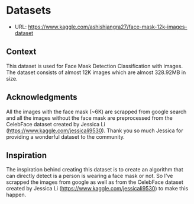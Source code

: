# Datasets
- URL: https://www.kaggle.com/ashishjangra27/face-mask-12k-images-dataset
  
## Context
This dataset is used for Face Mask Detection Classification with images. The dataset consists of almost 12K images which are almost 328.92MB in size.

## Acknowledgments
All the images with the face mask (~6K) are scrapped from google search and all the images without the face mask are preprocessed from the CelebFace dataset created by Jessica Li (https://www.kaggle.com/jessicali9530). Thank you so much Jessica for providing a wonderful dataset to the community.

## Inspiration
The inspiration behind creating this dataset is to create an algorithm that can directly detect is a person is wearing a face mask or not. So I've scrapped the images from google as well as from the CelebFace dataset created by Jessica Li (https://www.kaggle.com/jessicali9530) to make this happen.
